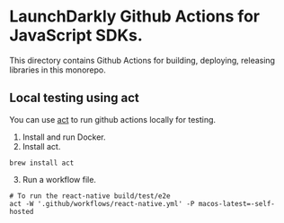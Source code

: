 # LaunchDarkly Github Actions for JavaScript SDKs.

This directory contains Github Actions for building, deploying, releasing 
libraries in this monorepo.

## Local testing using act

You can use [act](https://nektosact.com/usage/index.html) to run github actions locally for testing.

1. Install and run Docker.
2. Install act.

```shell
brew install act
```

3. Run a workflow file.

```shell
# To run the react-native build/test/e2e
act -W '.github/workflows/react-native.yml' -P macos-latest=-self-hosted
```
